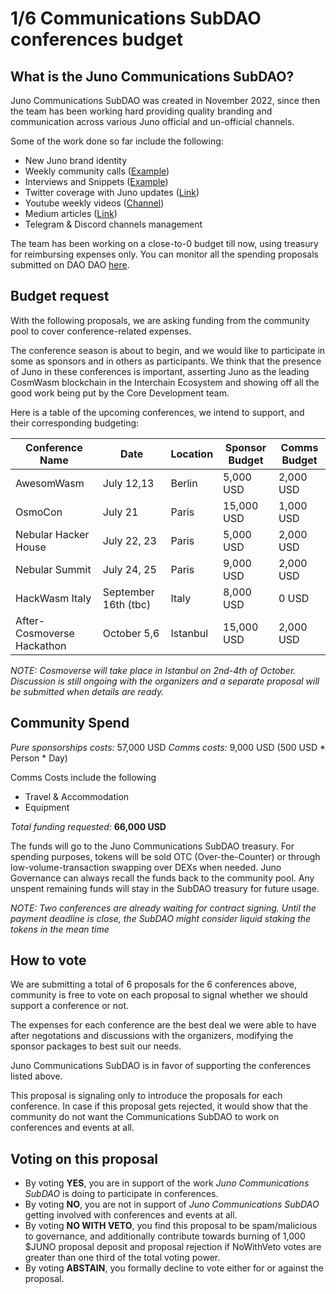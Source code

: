 # 1/6 Communications SubDAO conferences budget

## What is the Juno Communications SubDAO?
Juno Communications SubDAO was created in November 2022, since then the team has been working hard providing quality branding and communication across various Juno official and un-official channels.

Some of the work done so far include the following:

* New Juno brand identity 
* Weekly community calls ([Example](https://twitter.com/JunoNetwork/status/1645435038245486592))
* Interviews and Snippets ([Example](https://twitter.com/JunoCommsDao/status/1646053783846223874))
* Twitter coverage with Juno updates ([Link](https://twitter.com/JunoCommsDao))
* Youtube weekly videos ([Channel](https://www.youtube.com/@junocommunications))
* Medium articles ([Link](https://medium.com/@JunoNetwork))
* Telegram & Discord channels management 

The team has been working on a close-to-0 budget till now, using treasury for reimbursing expenses only. You can monitor all the spending proposals submitted on DAO DAO [here](https://daodao.zone/it/dao/juno15zw5zt2pepx8n8675dz3k3yscdu94d24yhqqz00uzyx7ydf2vfmswz6nzw#proposals).

## Budget request
With the following proposals, we are asking funding from the community pool to cover conference-related expenses. 

The conference season is about to begin, and we would like to participate in some as sponsors and in others as participants. We think that the presence of Juno in these conferences is important, asserting Juno as the leading CosmWasm blockchain in the Interchain Ecosystem and showing off all the good work being put by the Core Development team.

Here is a table of the upcoming conferences, we intend to support, and their corresponding budgeting:


| Conference Name | Date | Location | Sponsor Budget | Comms Budget |
| -------- | -------- | -------- | -------- | -------- |
| AwesomWasm | July 12,13 | Berlin | 5,000 USD | 2,000 USD |
| OsmoCon     | July 21     | Paris      | 15,000 USD  | 1,000 USD   |
| Nebular Hacker House | July 22, 23 | Paris | 5,000 USD | 2,000 USD |
| Nebular Summit | July 24, 25 | Paris | 9,000 USD | 2,000 USD |
| HackWasm Italy | September 16th (tbc) | Italy | 8,000 USD | 0 USD |
| After-Cosmoverse Hackathon | October 5,6 | Istanbul | 15,000 USD | 2,000 USD |

*NOTE: Cosmoverse will take place in Istanbul on 2nd-4th of October. Discussion is still ongoing with the organizers and a separate proposal will be submitted when details are ready.*

## Community Spend
*Pure sponsorships costs:* 57,000 USD
*Comms costs:* 9,000 USD (500 USD * Person * Day)

Comms Costs include the following
- Travel & Accommodation
- Equipment

*Total funding requested:* **66,000 USD** 

The funds will go to the Juno Communications SubDAO treasury. For spending purposes, tokens will be sold OTC (Over-the-Counter) or through low-volume-transaction swapping over DEXs when needed.
Juno Governance can always recall the funds back to the community pool.
Any unspent remaining funds will stay in the SubDAO treasury for future usage.

*NOTE: Two conferences are already waiting for contract signing. Until the payment deadline is close, the SubDAO might consider liquid staking the tokens in the mean time*

## How to vote
We are submitting a total of 6 proposals for the 6 conferences above, community is free to vote on each proposal to signal whether we should support a conference or not. 

The expenses for each conference are the best deal we were able to have after negotations and discussions with the organizers, modifying the sponsor packages to best suit our needs.

Juno Communications SubDAO is in favor of supporting the conferences listed above.

This proposal is signaling only to introduce the proposals for each conference. In case if this proposal gets rejected, it would show that the community do not want the Communications SubDAO to work on conferences and events at all. 

## Voting on this proposal
* By voting **YES**, you are in support of the work *Juno Communications SubDAO* is doing to participate in conferences.
* By voting **NO**, you are not in support of *Juno Communications SubDAO* getting involved with conferences and events at all.
* By voting **NO WITH VETO**, you find this proposal to be spam/malicious to governance, and additionally contribute towards burning of 1,000 $JUNO proposal deposit and proposal rejection if NoWithVeto votes are greater than one third of the total voting power.
* By voting **ABSTAIN**, you formally decline to vote either for or against the proposal.